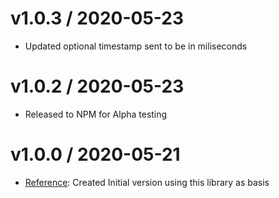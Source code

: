 
v1.0.3 / 2020-05-23
==========================

  * Updated optional timestamp sent to be in miliseconds

v1.0.2 / 2020-05-23
==========================

  * Released to NPM for Alpha testing


v1.0.0 / 2020-05-21
==========================

  * [Reference](https://github.com/segmentio/analytics-node/): Created Initial version using this library as basis
